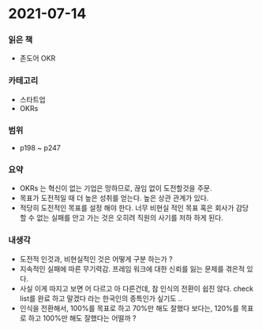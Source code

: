 # 2021-07-14

### 읽은 책

- 존도어 OKR

### 카테고리

- 스타트업
- OKRs

### 범위

- p198 ~ p247 

### 요약

- OKRs 는 혁신이 없는 기업은 망하므로, 끊임 없이 도전할것을 주문.
- 목표가 도전적일 때 더 높은 성취를 얻는다. 높은 상관 관계가 있다.
- 적당히 도전적인 목표를 설정 해야 한다. 너무 비현실 적인 목표 혹은 회사가 감당 할 수 없는 실패를 안고 가는 것은 오히려 직원의 사기를 저하 하게 된다.


### 내생각

- 도전적 인것과, 비현실적인 것은 어떻게 구분 하는가 ?
- 지속적인 실패에 따른 무기력감. 프레임 워크에 대한 신뢰를 잃는 문제를 겪은적 있다.
- 사실 이게 따지고 보면 어 다르고 아 다른건데, 참 인식의 전환이 쉽진 않다. check list를 완료 하고 말겠다 라는 한국인의 종특인가 싶기도 ..
- 인식을 전환해서, 100%를 목표로 하고 70%만 해도 잘했다 보다는, 120%를 목표로 하고 100%만 해도 잘했다는 어떨까 ?
